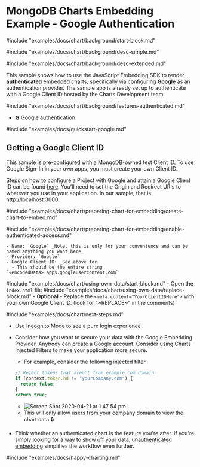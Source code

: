# MongoDB Charts Embedding Example - Google Authentication

#include "examples/docs/chart/background/start-block.md"

#include "examples/docs/chart/background/desc-simple.md"

#include "examples/docs/chart/background/desc-extended.md"

This sample shows how to use the JavaScript Embedding SDK to render **authenticated** embedded charts, specifically via configuring **Google** as an authentication provider. The sample app is already set up to authenticate with a Google Client ID hosted by the Charts Development team.

#include "examples/docs/chart/background/features-authenticated.md"
- 𝗚 Google authentication

#include "examples/docs/quickstart-google.md"

## Getting a Google Client ID

This sample is pre-configured with a MongoDB-owned test Client ID. To use Google Sign-In in your own apps, you must create your own Client ID.

Steps on how to configure a Project with Google and attain a Google Client ID can be found [here](https://developers.google.com/identity/sign-in/web/sign-in). You'll need to set the Origin and Redirect URIs to whatever you use in your application. In our sample, that is http://localhost:3000.

#include "examples/docs/chart/preparing-chart-for-embedding/create-chart-to-embed.md"

#include "examples/docs/chart/preparing-chart-for-embedding/enable-authenticated-access.md"

    - Name: `Google` _Note, this is only for your convenience and can be named anything you want here_
    - Provider: `Google`
    - Google Client ID: _See above for
      - This should be the entire string `<encodedData>.apps.googleusercontent.com`

#include "examples/docs/chart/using-own-data/start-block.md"
    - Open the `index.html` file
#include "examples/docs/chart/using-own-data/replace-block.md"
    - **Optional**
      - Replace the `<meta content="YourClientIDHere">` with your own Google Client ID. (look for "\~REPLACE\~" in the comments)

#include "examples/docs/chart/next-steps.md"
- Use Incognito Mode to see a pure login experience
- Consider how you want to secure your data with the Google Embedding Provider. Anybody can create a Google account. Consider using Charts Injected Filters to make your application more secure.

  - For example, consider the following injected filter

  ```javascript
  // Reject tokens that aren't from example.com domain
  if (context.token.hd != "yourCompany.com") {
    return false;
  }
  return true;
  ```

  - ![Screen Shot 2020-04-21 at 1 47 54 pm](https://user-images.githubusercontent.com/19422770/79823279-b9b35880-83d6-11ea-8370-774bcde80252.png)
  - This will only allow users from your company domain to view the chart data 🔒

- Think whether an authenticated chart is the feature you're after. If you're simply looking for a way to show off your data, [unauthenticated embedding](https://github.com/mongodb-js/charts-embed-sdk/tree/master/examples/charts/unauthenticated) simplifies the workflow even further.

#include "examples/docs/happy-charting.md"